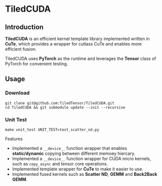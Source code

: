 # TiledCUDA

## Introduction

**TiledCUDA** is an efficient kernel template library implemented written in **CuTe**, which provides a wrapper for cutlass CuTe and enables more efficient fusion.

TiledCUDA uses **PyTorch** as the runtime and leverages the **Tensor** class of PyTorch for convenient testing.

## Usage
### Download
```
git clone git@github.com:TiledTensor/TiledCUDA.git
cd TiledCUDA && git submodule update --init --recursive
```

### Unit Test
```
make unit_test UNIT_TEST=test_scatter_nd.py
```

Features
- Implemented a `__device__` function wrapper that enables **static/dynamic** copying between different memoey hiercary.
- Implemented a `__device__` function wrapper for CUDA micro kernels, such as `copy_async` and tensor core operations.
- Implemented template wrapper for **CuTe** to make it easier to use.
- Implemented fused kernels such as **Scatter ND**, **GEMM** and **Back2Back GEMM**.